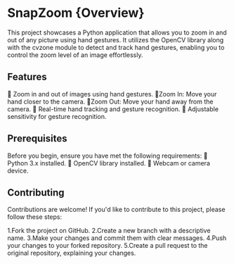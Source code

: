 
# SnapZoom {Overview}

This project showcases a Python application that allows you to zoom in and out of any picture using hand gestures. It utilizes the OpenCV library along with the cvzone module to detect and track hand gestures, enabling you to control the zoom level of an image effortlessly.

## Features
🤖 Zoom in and out of images using hand gestures.
     📸Zoom In: Move your hand closer to the camera.
     📸Zoom Out: Move your hand away from the camera.
🤖 Real-time hand tracking and gesture recognition.
🤖 Adjustable sensitivity for gesture recognition.

## Prerequisites

Before you begin, ensure you have met the following requirements:
🐼 Python 3.x installed.
🐼 OpenCV library installed.
🐼 Webcam or camera device.

## Contributing

Contributions are welcome! If you'd like to contribute to this project, please follow these steps:

1.Fork the project on GitHub.
2.Create a new branch with a descriptive name.
3.Make your changes and commit them with clear messages.
4.Push your changes to your forked repository.
5.Create a pull request to the original repository, explaining your changes.